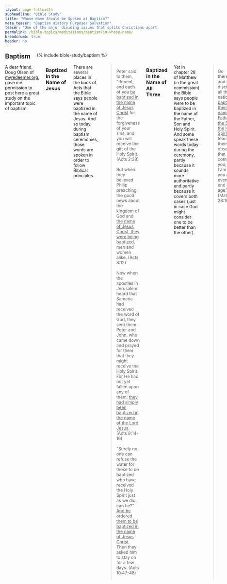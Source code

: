 ```yaml
---
layout: page-fullwidth
subheadline: "Bible Study"
title: "Whose Name Should be Spoken at Baptism?"
meta_teaser: "Baptism History Purposes Salvation"
teaser: "One of the major dividing issues that splits Christians apart –even to the extent of creating denominations– is based on what name is spoken during baptism (“I baptize you in the name of …” ). There are several places in Acts that refer to “baptizing in the name of Jesus”, yet in Matthew the instruction is to “baptize in the name of the Father, Son and Holy Spirit”. But the significance of what name was spoken can be better understood through the viewpoint of a Jew."
permalink: /bible-topics/meditations/baptism/in-whose-name/
breadcrumb: true
header: no
---
```

<!--more-->
<div class="row">
<div class="bible-index medium-4 medium-push-8 columns">
<h2 style="margin: 0px">Baptism</h2>
        {% include bible-study/baptism %}
</div><!-- /.medium-4.columns -->
<div class="medium-8 medium-pull-4 columns" markdown="1">

<p class="blockquote">A dear friend, Doug Olsen of <a href="http://myredeemer.org">myredeemer.org</a>, gave me permission to post here a great study on the important topic of baptism.</p>

### Baptized In the Name of Jesus

There are several places in the book of Acts that the Bible says people were baptized in the name of Jesus. And so today, during baptism ceremonies, those words are spoken in order to follow Biblical principles.

> Peter said to them, "Repent, and each of you <u>be baptized in the name of Jesus Christ</u> for the forgiveness of your sins; and you will receive the gift of the Holy Spirit. (Acts 2:38)
<br /><br />
But when they believed Philip preaching the good news about the kingdom of God and <u>the name of Jesus Christ, they were being baptized</u>, men and women alike. (Acts 8:12)
<br /><br />
Now when the apostles in Jerusalem heard that Samaria had received the word of God, they sent them Peter and John, who came down and prayed for them that they might receive the Holy Spirit. For He had not yet fallen upon any of them; <u>they had simply been baptized in the name of the Lord Jesus</u>. (Acts 8:14-16)
<br /><br />
"Surely no one can refuse the water for these to be baptized who have received the Holy Spirit just as we did, can he?" <u>And he ordered them to be baptized in the name of Jesus Christ</u>. Then they asked him to stay on for a few days. (Acts 10:47-48)

### Baptized in the Name of All Three

Yet in chapter 28 of Matthew (in the great commission) the Bible says people were to be baptized in the name of the Father, Son and Holy Spirit. And some speak these words today during the ceremony, partly because it sounds more authoritative and partly because it covers both cases (just in case God might consider one to be better than the other).

> Go therefore and make disciples of all the nations, <u>baptizing them in the name of the Father and the Son and the Holy Spirit</u>, teaching them to observe all that I commanded you; and lo, I am with you always, even to the end of the age." (Matthew 28:19-20)

### Either way - It's Jesus!

In each of these passages –in Acts and in Matthew 28– the people who heard the words "be baptized in the name of ..." were Jews. They were leaving behind their old system of following the Law to be acceptable to God. The Law included temple worship, offerings and sacrifices and standards for living. Although that system seemed to provide a way for them to attain God's forgiveness and acceptance. Actually, it was only a shadow of what was coming. The reality was Christ Jesus.

Whether these Jews said His name alone or as part of the Trinity, it didn't matter. By being baptized in the name of "the Christ Jesus", they were confessing (agreeing) that Jesus was the Messiah –equal with the Father –God among them in human form. In so doing, they were making it their last ceremonial washing because they were renouncing their own legalistic efforts and accept His final and complete washing!

<a href="{{ site.projectname }}/bible-topics/meditations/baptism/summary/">Next: Baptism Conclusion</a>

{% include bible-study/bible-study-footer %}
</div><!-- /.medium-8.columns -->
</div><!-- /.row -->
